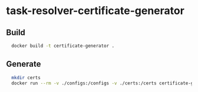 # task-resolver-certificate-generator

## Build
```bash
  docker build -t certificate-generator .
```

## Generate
```bash
  mkdir certs
  docker run --rm -v ./configs:/configs -v ./certs:/certs certificate-generator /configs /certs api-service agent-service data-provider-service
```